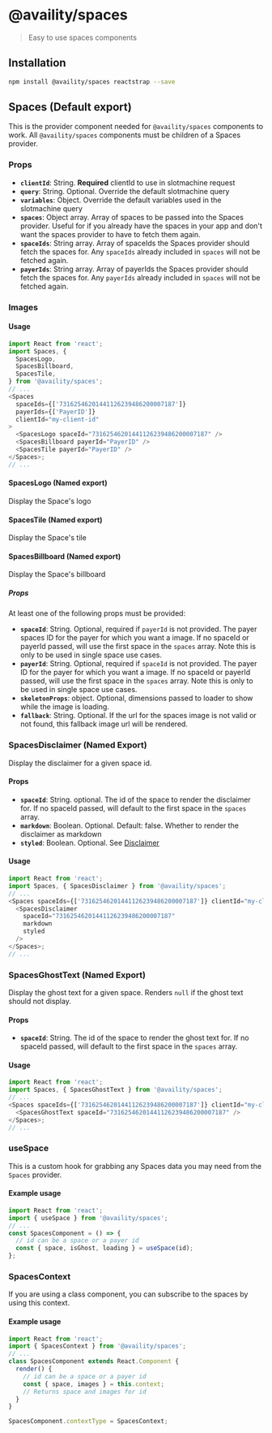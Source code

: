 # @availity/spaces

> Easy to use spaces components

## Installation

```bash
npm install @availity/spaces reactstrap --save
```

## Spaces (Default export)

This is the provider component needed for `@availity/spaces` components to work. All `@availity/spaces` components must be children of a Spaces provider.

### Props

- **`clientId`**: String. **Required** clientId to use in slotmachine request
- **`query`**: String. Optional. Override the default slotmachine query
- **`variables`**: Object. Override the default variables used in the slotmachine query
- **`spaces`**: Object array. Array of spaces to be passed into the Spaces provider. Useful for if you already have the spaces in your app and don't want the spaces provider to have to fetch them again.
- **`spaceIds`**: String array. Array of spaceIds the Spaces provider should fetch the spaces for. Any `spaceIds` already included in `spaces` will not be fetched again.
- **`payerIds`**: String array. Array of payerIds the Spaces provider should fetch the spaces for. Any `payerIds` already included in `spaces` will not be fetched again.

### Images

#### Usage

```javascript
import React from 'react';
import Spaces, {
  SpacesLogo,
  SpacesBillboard,
  SpacesTile,
} from '@availity/spaces';
// ...
<Spaces
  spaceIds={['73162546201441126239486200007187']}
  payerIds={['PayerID']}
  clientId="my-client-id"
>
  <SpacesLogo spaceId="73162546201441126239486200007187" />
  <SpacesBillboard payerId="PayerID" />
  <SpacesTile payerId="PayerID" />
</Spaces>;
// ...
```

#### SpacesLogo (Named export)

Display the Space's logo

#### SpacesTile (Named export)

Display the Space's tile

#### SpacesBillboard (Named export)

Display the Space's billboard

##### Props

At least one of the following props must be provided:

- **`spaceId`**: String. Optional, required if `payerId` is not provided. The payer spaces ID for the payer for which you want a image. If no spaceId or payerId passed, will use the first space in the `spaces` array. Note this is only to be used in single space use cases.
- **`payerId`**: String. Optional, required if `spaceId` is not provided. The payer ID for the payer for which you want a image. If no spaceId or payerId passed, will use the first space in the `spaces` array. Note this is only to be used in single space use cases.
- **`skeletonProps`**: object. Optional, dimensions passed to loader to show while the image is loading.
- **`fallback`**: String. Optional. If the url for the spaces image is not valid or not found, this fallback image url will be rendered.

### SpacesDisclaimer (Named Export)

Display the disclaimer for a given space id.

#### Props

- **`spaceId`**: String. optional. The id of the space to render the disclaimer for. If no spaceId passed, will default to the first space in the `spaces` array.
- **`markdown`**: Boolean. Optional. Default: false. Whether to render the disclaimer as markdown
- **`styled`**: Boolean. Optional. See [Disclaimer](../typography)

#### Usage

```javascript
import React from 'react';
import Spaces, { SpacesDisclaimer } from '@availity/spaces';
// ...
<Spaces spaceIds={['73162546201441126239486200007187']} clientId="my-client-id">
  <SpacesDisclaimer
    spaceId="73162546201441126239486200007187"
    markdown
    styled
  />
</Spaces>;
// ...
```

### SpacesGhostText (Named Export)

Display the ghost text for a given space. Renders `null` if the ghost text should not display.

#### Props

- **`spaceId`**: String. The id of the space to render the ghost text for. If no spaceId passed, will default to the first space in the `spaces` array.

#### Usage

```javascript
import React from 'react';
import Spaces, { SpacesGhostText } from '@availity/spaces';
// ...
<Spaces spaceIds={['73162546201441126239486200007187']} clientId="my-client-id">
  <SpacesGhostText spaceId="73162546201441126239486200007187" />
</Spaces>;
// ...
```

### useSpace

This is a custom hook for grabbing any Spaces data you may need from the `Spaces` provider.

#### Example usage

```javascript
import React from 'react';
import { useSpace } from '@availity/spaces';
// ...
const SpacesComponent = () => {
  // id can be a space or a payer id
  const { space, isGhost, loading } = useSpace(id);
};
```

### SpacesContext

If you are using a class component, you can subscribe to the spaces by using this context.

#### Example usage

```javascript
import React from 'react';
import { SpacesContext } from '@availity/spaces';
// ...
class SpacesComponent extends React.Component {
  render() {
    // id can be a space or a payer id
    const { space, images } = this.context;
    // Returns space and images for id
  }
}

SpacesComponent.contextType = SpacesContext;
```
